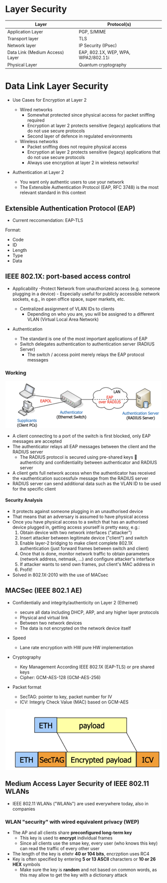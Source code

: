 # Layer Security

| Layer | Protocol(s) |
|-------|-------------|
| Application Layer | PGP, S/MIME |
| Transport layer | TLS |
| Network layer | IP Security (IPsec) |
| Data Link (Medium Access) Layer | EAP, 802.1X, WEP, WPA, WPA2/802.11i |
| Physical Layer | Quantum cryptography |

# Data Link Layer Security


- Use Cases for Encryption at Layer 2
	- Wired networks
		- Somewhat protected since physical access for packet sniffing required
		- Encryption at layer 2 protects sensitive (legacy) applications that do not use secure protocols
		- Second layer of defence in regulated environments
	- Wireless networks
		- Packet sniffing does not require physical access
		- Encryption at layer 2 protects sensitive (legacy) applications that do not use secure protocols
		- Always use encryption at layer 2 in wireless networks!

- Authentication at Layer 2
	- You want only authentic users to use your network
	- The Extensible Authentication Protocol (EAP, RFC 3748) is the most relevant standard in this context

## Extensible Authentication Protocol (EAP)

- Current reccomendation: EAP-TLS

Format:
- Code
- ID
- Length
- Type
- Data


## IEEE 802.1X: port-based access control

- Applicability
	-Protect Network from unauthorized access (e.g. someone plugging in a device)
		- Especially useful for publicly accessible network sockets, e.g., in open office space, super markets, etc.
	- Centralized assignment of VLAN IDs to clients
		- Depending on who you are, you will be assigned to a different VLAN (Virtual Local Area Network)

- Authentication
	- The standard is one of the most important applications of EAP
	- Switch delegates authentication to authentication server (RADIUS Server)
		- The switch / access point merely relays the EAP protocol messages

### Working

![Alt text](media/image-5.png)

- A client connecting to a port of the switch is first blocked, only EAP messages are accepted
- The authenticator relays all EAP messages between the client and the RADIUS server
	- The RADIUS protocol is secured using pre-shared keys  authenticity and confidentiality between authenticator and RADIUS server
- A client gets full network access when the authenticator has received the «authentication successful» message from the RADIUS server
- RADIUS server can send additional data such as the VLAN ID to be used for the specific client


#### Security Analysis

- It protects against someone plugging in an unauthorised device
- That means that an adversary is assumed to have physical access
- Once you have physical access to a switch that has an authorised device plugged in, getting access yourself is pretty easy, e.g.:
	1. Obtain device with two network interfaces ("attacker")
	2. Insert attacker between legitimate device ("client") and switch
	3. Enable layer-2 bridging to make client complete 802.1X authentication (just forward frames between switch and client)
	4. Once that is done, monitor network traffic to obtain parameters (network address, netmask, …) and configure attacker's interface
	5. If attacker wants to send own frames, put client's MAC address in
	6. Profit!
- Solved in 802.1X-2010 with the use of MACsec

## MACSec (IEEE 802.1 AE)

- Confidentialiy and integrity/authenticity on Layer 2 (Ethernet)
	- secure all data including DHCP, ARP, and any higher layer protocols
	- Physical and virtual link
	- Between two network devices
	- The data is not encrypted on the network device itself

- Speed
	- Lane rate encryption with HW pure HW implementation
- Cryptography
	- Key Management According IEEE 802.1X (EAP-TLS) or pre shared keys
	- Cipher: GCM-AES-128 (GCM-AES-256)
- Packet format
	- SecTAG: pointer to key, packet number for IV
	- ICV: Integriy Check Value (MAC) based on GCM-AES

![Alt text](media/image-6.png)

## Medium Access Layer Security of IEEE 802.11 WLANs

- IEEE 802.11 WLANs ("WLANs") are used everywhere today, also in companies

### WLAN "security" with wired equivalent privacy (WEP)

- The AP and all clients share **preconfigured long-term key**
	- This key is used to **encrypt** individual frames
	- Since all clients use the smae key, every user (who knows this key) can read the traffic of every other user
- The length of the key is eitehr **40 or 104 bits**, encrzption uses RC4
- Key is often specified by entering **5 or 13 ASCII** characters or **10 or 26 HEX** symbols
	- Make sure the key is **random** and not based on common words, as this may allow to get the key with a dictionary attack